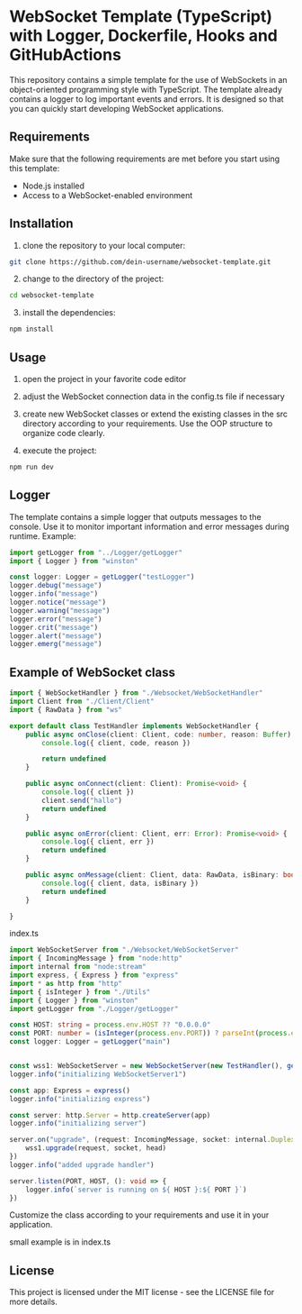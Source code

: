 # WebSocket Template (TypeScript) with Logger, Dockerfile, Hooks and GitHubActions

This repository contains a simple template for the use of WebSockets in an object-oriented programming style with TypeScript. The template already contains a logger to log important events and errors. It is designed so that you can quickly start developing WebSocket applications.

## Requirements
Make sure that the following requirements are met before you start using this template:
- Node.js installed
- Access to a WebSocket-enabled environment

## Installation

1. clone the repository to your local computer:
````bash
git clone https://github.com/dein-username/websocket-template.git
````
2. change to the directory of the project:
````bash
cd websocket-template
````

3. install the dependencies:
````bash
npm install
````

## Usage

1. open the project in your favorite code editor

2. adjust the WebSocket connection data in the config.ts file if necessary
3. create new WebSocket classes or extend the existing classes in the src directory according to your requirements. Use the OOP structure to organize code clearly.

4. execute the project:
 ````bash
npm run dev
````
## Logger

The template contains a simple logger that outputs messages to the console. Use it to monitor important information and error messages during runtime. Example:

````typescript 
import getLogger from "../Logger/getLogger"
import { Logger } from "winston"

const logger: Logger = getLogger("testLogger")
logger.debug("message")
logger.info("message")
logger.notice("message")
logger.warning("message")
logger.error("message")
logger.crit("message")
logger.alert("message")
logger.emerg("message")
````
## Example of WebSocket class
````typescript 
import { WebSocketHandler } from "./Websocket/WebSocketHandler"
import Client from "./Client/Client"
import { RawData } from "ws"

export default class TestHandler implements WebSocketHandler {
	public async onClose(client: Client, code: number, reason: Buffer): Promise<void> {
		console.log({ client, code, reason })

		return undefined
	}

	public async onConnect(client: Client): Promise<void> {
		console.log({ client })
		client.send("hallo")
		return undefined
	}

	public async onError(client: Client, err: Error): Promise<void> {
		console.log({ client, err })
		return undefined
	}

	public async onMessage(client: Client, data: RawData, isBinary: boolean): Promise<void> {
		console.log({ client, data, isBinary })
		return undefined
	}

}
````
index.ts
````typescript
import WebSocketServer from "./Websocket/WebSocketServer"
import { IncomingMessage } from "node:http"
import internal from "node:stream"
import express, { Express } from "express"
import * as http from "http"
import { isInteger } from "./Utils"
import { Logger } from "winston"
import getLogger from "./Logger/getLogger"

const HOST: string = process.env.HOST ?? "0.0.0.0"
const PORT: number = (isInteger(process.env.PORT)) ? parseInt(process.env.PORT ?? "9999", 10) : 9999
const logger: Logger = getLogger("main")


const wss1: WebSocketServer = new WebSocketServer(new TestHandler(), getLogger("WebSocketServer1"))
logger.info("initializing WebSocketServer1")

const app: Express = express()
logger.info("initializing express")

const server: http.Server = http.createServer(app)
logger.info("initializing server")

server.on("upgrade", (request: IncomingMessage, socket: internal.Duplex, head: Buffer): void => {
	wss1.upgrade(request, socket, head)
})
logger.info("added upgrade handler")

server.listen(PORT, HOST, (): void => {
	logger.info(`server is running on ${ HOST }:${ PORT }`)
})

````
Customize the class according to your requirements and use it in your application.

small example is in index.ts

## License
This project is licensed under the MIT license - see the LICENSE file for more details.
